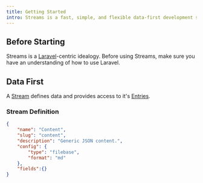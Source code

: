 ```yaml
---
title: Getting Started
intro: Streams is a fast, simple, and flexible data-first development system for Laravel.
---
```


## Before Starting

Streams is a [Laravel](https://laravel.com/)-centric idealogy. Before using Streams, make sure you have an understanding of how to use Laravel.


## Data First

A [Stream](streams) defines data and provides access to it's [Entries](entries).

### Stream Definition

```json
{
    "name": "Content",
    "slug": "content",
    "description": "Generic JSON content.",
    "config": {
        "type": "filebase",
        "format": "md"
    },
    "fields":{}
}
```
